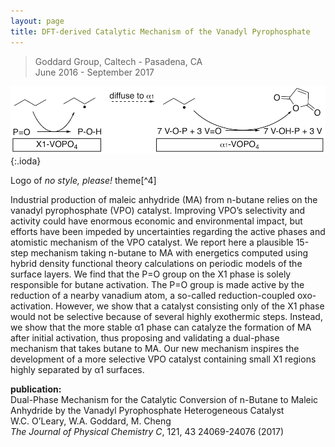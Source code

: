 ```yaml
---
layout: page
title: DFT-derived Catalytic Mechanism of the Vanadyl Pyrophosphate
---
```


> Goddard Group, Caltech - Pasadena, CA  
> June 2016 - September 2017

![theme logo](vpo_scheme.png){:.ioda}

Logo of *no style, please!* theme[^4]


Industrial production of maleic anhydride (MA) from n-butane relies on the vanadyl pyrophosphate (VPO) catalyst. Improving VPO’s selectivity and activity could have enormous economic and environmental impact, but efforts have been impeded by uncertainties regarding the active phases and atomistic mechanism of the VPO catalyst. We report here a plausible 15-step mechanism taking n-butane to MA with energetics computed using hybrid density functional theory calculations on periodic models of the surface layers. We find that the P=O group on the X1 phase is solely responsible for butane activation. The P=O group is made active by the reduction of a nearby vanadium atom, a so-called reduction-coupled oxo-activation. However, we show that a catalyst consisting only of the X1 phase would not be selective because of several highly exothermic steps. Instead, we show that the more stable α1 phase can catalyze the formation of MA after initial activation, thus proposing and validating a dual-phase mechanism that takes butane to MA. Our new mechanism inspires the development of a more selective VPO catalyst containing small X1 regions highly separated by α1 surfaces.

**publication:**   
Dual-Phase Mechanism for the Catalytic Conversion of n-Butane to Maleic Anhydride by the Vanadyl Pyrophosphate Heterogeneous Catalyst   
 W.C. O’Leary, W.A. Goddard, M. Cheng   
*The Journal of Physical Chemistry C*, 121, 43 24069-24076 (2017) 
